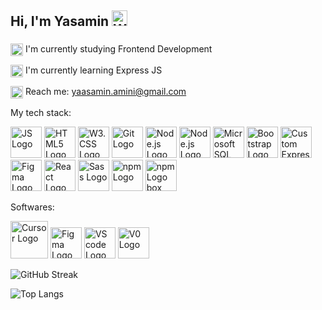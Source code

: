 ## Hi, I'm Yasamin <img src="https://raw.githubusercontent.com/Tarikul-Islam-Anik/Animated-Fluent-Emojis/master/Emojis/Hand%20gestures/Waving%20Hand.png" alt="Waving Hand" width="25" height="25" />
###
<p>
  <img src="https://raw.githubusercontent.com/Tarikul-Islam-Anik/Animated-Fluent-Emojis/master/Emojis/People%20with%20professions/Woman%20Technologist%20Light%20Skin%20Tone.png" width="20" style="vertical-align: top;" alt="Technologist" />
  I'm currently studying Frontend Development
</p>

<p>
  <img src="https://raw.githubusercontent.com/Tarikul-Islam-Anik/Animated-Fluent-Emojis/master/Emojis/Animals/Blossom.png" width="20" style="vertical-align: top;" alt="Blossom" />
  I'm currently learning Express JS
</p>

<p>
  <img src="https://res.cloudinary.com/dv3ljntuc/image/upload/v1749723405/E-Mail_1_getmsb.png"  width="20" style="vertical-align: top;" alt="Email" />
  Reach me: <a href="mailto:yaasamin.amini@gmail.com">yaasamin.amini@gmail.com</a>
</p>



<!--
**yas-amini/yas-amini** is a ✨ _special_ ✨ repository because its `README.md` (this file) appears on your GitHub profile.

Here are some ideas to get you started:

- 🔭 I’m currently working on ...
- 🌱 I’m currently learning ...
- 👯 I’m looking to collaborate on ...
- 🤔 I’m looking for help with ...
- 💬 Ask me about ...
- 📫 How to reach me: ...
- 😄 Pronouns: ...
- ⚡ Fun fact: ...
-->
My tech stack:
<p align="left">
  <img src="https://www.svgrepo.com/show/303206/javascript-logo.svg" height="50" alt="JS Logo" />
  <img src="https://upload.wikimedia.org/wikipedia/commons/thumb/3/38/HTML5_Badge.svg/512px-HTML5_Badge.svg.png?20110131171049" height="50" alt="HTML5 Logo" />
  <img src="https://upload.wikimedia.org/wikipedia/commons/6/62/CSS3_logo.svg" height="50" alt="W3.CSS Logo" />
  <img src="https://git-scm.com/images/logos/downloads/Git-Icon-1788C.svg" height="50" alt="Git Logo" />
    <img src="https://res.cloudinary.com/dv3ljntuc/image/upload/v1749727260/Group_4_wgp2dv.svg" height="50" alt="Node.js Logo" />

  <img src="https://upload.wikimedia.org/wikipedia/commons/thumb/d/d9/Node.js_logo.svg/590px-Node.js_logo.svg.png" height="50" alt="Node.js Logo" />
  <img src="https://files.brandlogos.net/svg/p9rFMhuYOp/microsoft-sql-server-logo-brandlogos.net_eer8xkaa1.svg" height="50" alt="Microsoft SQL Server Logo" />
  <img src="https://upload.wikimedia.org/wikipedia/commons/b/b2/Bootstrap_logo.svg" height="50" alt="Bootstrap Logo" />
<img src="https://res.cloudinary.com/dv3ljntuc/image/upload/v1749722453/Group_2_hpdnsl.svg" height="50" alt="Custom Express.js Logo" />
  <img src="https://cdn.jsdelivr.net/gh/devicons/devicon/icons/figma/figma-original.svg" height="50" alt="Figma Logo" />
  <img src="https://cdn.jsdelivr.net/gh/devicons/devicon/icons/react/react-original.svg" height="50" alt="React Logo" />
    <img src="https://upload.wikimedia.org/wikipedia/commons/thumb/9/96/Sass_Logo_Color.svg/2560px-Sass_Logo_Color.svg.png" height="50" alt="Sass Logo" />
    <img src="https://upload.wikimedia.org/wikipedia/commons/thumb/d/db/Npm-logo.svg/540px-Npm-logo.svg.png" height="50" alt="npm Logo" />
        <img src="https://res.cloudinary.com/dv3ljntuc/image/upload/v1749727046/Group_3_hbgona.svg" height="50" alt="npm Logo box" />



</p>


Softwares:
<p align="left">
  <img height="60" src="https://www.cursor.com/assets/images/logo.svg" height="50" alt="Cursor Logo" />
  <img src="https://cdn.jsdelivr.net/gh/devicons/devicon/icons/figma/figma-original.svg" height="50" alt="Figma Logo" />
  <img src="https://upload.wikimedia.org/wikipedia/commons/thumb/9/9a/Visual_Studio_Code_1.35_icon.svg/512px-Visual_Studio_Code_1.35_icon.svg.png" height="50" alt="VS code Logo" />
  <img src="https://res.cloudinary.com/dv3ljntuc/image/upload/v1749721958/Group_1_i7groe.png" height="50" alt="V0 Logo" />


</p>

![GitHub Streak](https://github-readme-streak-stats.herokuapp.com/?user=yas-amini)

![Top Langs](https://github-readme-stats.vercel.app/api/top-langs/?username=yas-amini&layout=compact&langs_count=10)








